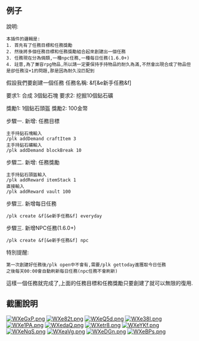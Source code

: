 ## 例子
說明:
```
本插件的邏輯是:
1. 首先有了任務目標和任務獎勵
2. 然後將多個任務目標和任務獎勵組合起來創建出一個任務
3. 任務現在分為倆類,一種npc任務,一種每日任務(1.6.0+)
4. 註意,為了兼容rpg物品,所以請一定要保持手持物品的耐久為滿,不然會出現合成了物品但是卻任務沒+1的問題,那是因為耐久沒匹配到
```
假設我們要創建一個任務
任務名稱: &f[&e新手任務&f]

要求1: 合成 3個鉆石塊
要求2: 挖掘10個鉆石礦

獎勵1: 1個鉆石頭盔
獎勵2: 100金幣

步驟一. 新增: 任務目標
```
主手持鉆石塊輸入
/plk addDemand craftItem 3
主手持鉆石礦輸入
/plk addDemand blockBreak 10
```
步驟二. 新增: 任務獎勵
```
主手持鉆石頭盔輸入
/plk addReward itemStack 1
直接輸入
/plk addReward vault 100
```

步驟三. 新增每日任務
```
/plk create &f[&e新手任務&f] everyday
```

步驟三. 新增NPC任務(1.6.0+)
```
/plk create &f[&e新手任務&f] npc
```

特別提醒:
```
第一次創建好任務後/plk open中不會有,需要/plk gettoday進獲取今日任務
之後每天00:00會自動刷新每日任務(npc任務不會刷新)
```


這樣一個任務就完成了,上面的任務目標和任務獎勵只要創建了就可以無限的復用.
## 截圖說明
[![WXeGxP.png](https://z3.ax1x.com/2021/07/30/WXeGxP.png)](https://imgtu.com/i/WXeGxP)
[![WXe82t.png](https://z3.ax1x.com/2021/07/30/WXe82t.png)](https://imgtu.com/i/WXe82t)
[![WXeQ5d.png](https://z3.ax1x.com/2021/07/30/WXeQ5d.png)](https://imgtu.com/i/WXeQ5d)
[![WXe38I.png](https://z3.ax1x.com/2021/07/30/WXe38I.png)](https://imgtu.com/i/WXe38I)
[![WXe1PA.png](https://z3.ax1x.com/2021/07/30/WXe1PA.png)](https://imgtu.com/i/WXe1PA)
[![WXedaQ.png](https://z3.ax1x.com/2021/07/30/WXedaQ.png)](https://imgtu.com/i/WXedaQ)
[![WXetr8.png](https://z3.ax1x.com/2021/07/30/WXetr8.png)](https://imgtu.com/i/WXetr8)
[![WXeYKf.png](https://z3.ax1x.com/2021/07/30/WXeYKf.png)](https://imgtu.com/i/WXeYKf)
[![WXeNqS.png](https://z3.ax1x.com/2021/07/30/WXeNqS.png)](https://imgtu.com/i/WXeNqS)
[![WXeaVg.png](https://z3.ax1x.com/2021/07/30/WXeaVg.png)](https://imgtu.com/i/WXeaVg)
[![WXeDGn.png](https://z3.ax1x.com/2021/07/30/WXeDGn.png)](https://imgtu.com/i/WXeDGn)
[![WXeBPs.png](https://z3.ax1x.com/2021/07/30/WXeBPs.png)](https://imgtu.com/i/WXeBPs)